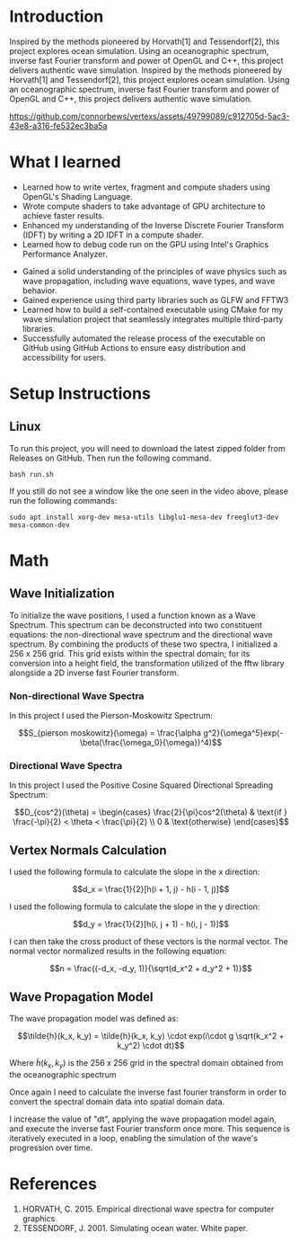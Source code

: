 # Introduction

Inspired by the methods pioneered by Horvath[1] and Tessendorf[2], this project explores ocean simulation. Using an oceanographic spectrum, inverse fast Fourier transform and power of OpenGL and C++, this project delivers authentic wave simulation. 
Inspired by the methods pioneered by Horvath[1] and Tessendorf[2], this project explores ocean simulation. Using an oceanographic spectrum, inverse fast Fourier transform and power of OpenGL and C++, this project delivers authentic wave simulation. 

https://github.com/connorbews/vertexs/assets/49799089/c912705d-5ac3-43e8-a316-fe532ec3ba5a

# What I learned

- Learned how to write vertex, fragment and compute shaders using OpenGL's Shading Language.
- Wrote compute shaders to take advantage of GPU architecture to achieve faster results.
- Enhanced my understanding of the Inverse Discrete Fourier Transform (IDFT) by writing a 2D IDFT in a compute shader.
- Learned how to debug code run on the GPU using Intel's Graphics Performance Analyzer.
<!--- Learned how to profile C++ applications -->
- Gained a solid understanding of the principles of wave physics such as wave propagation, including wave equations, wave types, and wave behavior.
- Gained experience using third party libraries such as GLFW and FFTW3
- Learned how to build a self-contained executable using CMake for my wave simulation project that seamlessly integrates multiple third-party libraries.
- Successfully automated the release process of the executable on GitHub using GitHub Actions to ensure easy distribution and accessibility for users.

# Setup Instructions

## Linux

To run this project, you will need to download the latest zipped folder from Releases on GitHub. Then run the following command.

```
bash run.sh
```

If you still do not see a window like the one seen in the video above, please run the following commands:

```
sudo apt install xorg-dev mesa-utils libglu1-mesa-dev freeglut3-dev mesa-common-dev
```

# Math

## Wave Initialization

To initialize the wave positions, I used a function known as a Wave Spectrum. This spectrum can be deconstructed into two constituent equations: the non-directional wave spectrum and the directional wave spectrum. By combining the products of these two spectra, I initialized a 256 x 256 grid. This grid exists within the spectral domain; for its conversion into a height field, the transformation utilized of the fftw library alongside a 2D inverse fast Fourier transform.

### Non-directional Wave Spectra

In this project I used the Pierson-Moskowitz Spectrum:

$$S_{pierson moskowitz}(\omega) = \frac{\alpha g^2}{\omega^5}exp(-\beta(\frac{\omega_0}{\omega})^4)$$

### Directional Wave Spectra

In this project I used the Positive Cosine Squared Directional Spreading Spectrum:

$$D_{cos^2}(\theta) = \begin{cases}
    \frac{2}{\pi}cos^2(\theta) & \text{if } \frac{-\pi}{2} < \theta < \frac{\pi}{2} \\
    0 & \text{otherwise}
\end{cases}$$

## Vertex Normals Calculation

I used the following formula to calculate the slope in the x direction:

$$d_x = \frac{1}{2}[h(i + 1, j) - h(i - 1, j)]$$

I used the following formula to calculate the slope in the y direction:

$$d_y = \frac{1}{2}[h(i, j + 1) - h(i, j - 1)]$$

I can then take the cross product of these vectors is the normal vector. The normal vector normalized results in the following equation:

$$n = \frac{(-d_x, -d_y, 1)}{\sqrt(d_x^2 + d_y^2 + 1)}$$

## Wave Propagation Model

The wave propagation model was defined as:

$$\tilde{h}(k_x, k_y) = \tilde{h}(k_x, k_y) \cdot exp(i\cdot g \sqrt(k_x^2 + k_y^2) \cdot dt)$$

Where $\tilde{h}(k_x, k_y)$ is the 256 x 256 grid in the spectral domain obtained from the oceanographic spectrum

Once again I need to calculate the inverse fast fourier transform in order to convert the spectral domain data into spatial domain data.

I increase the value of "dt", applying the wave propagation model again, and execute the inverse fast Fourier transform once more. This sequence is iteratively executed in a loop, enabling the simulation of the wave's progression over time.

# References

1. HORVATH, C. 2015. Empirical directional wave spectra for computer graphics
2. TESSENDORF, J. 2001. Simulating ocean water. White paper.
